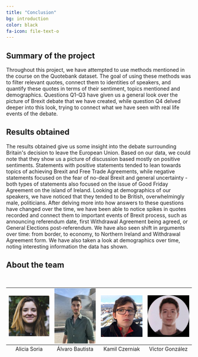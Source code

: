 ```yaml
---
title: "Conclusion"
bg: introduction
color: black
fa-icon: file-text-o
---
```

## Summary of the project
Throughout this project, we have attempted to use methods mentioned in the course on the Quotebank dataset. The goal of using these methods was to filter relevant quotes, connect them to identities of speakers, and quantify these quotes in terms of their sentiment, topics mentioned and demographics. Questions Q1-Q3 have given us a general look over the picture of Brexit debate that we have created, while question Q4 delved deeper into this look, trying to connect what we have seen with real life events of the debate.

## Results obtained
The results obtained give us some insight into the debate surrounding Britain's decision to leave the European Union. Based on our data, we could note that they show us a picture of discussion based mostly on positive sentiments. Statements with positive statements tended to lean towards topics of achieving Brexit and Free Trade Agreements, while negative statements focused on the fear of no-deal Brexit and general uncertainty - both types of statements also focused on the issue of Good Friday Agreement on the island of Ireland. Looking at demographics of our speakers, we have noticed that they tended to be British, overwhelmingly male, politicians. After delving more into how answers to these questions have changed over the time, we have been able to notice spikes in quotes recorded and connect them to important events of Brexit process, such as announcing referendum date, first Withdrawal Agreement being agreed, or General Elections post-referendum. We have also seen shift in arguments over time: from border, to economy, to Northern Ireland and Withdrawal Agreement form. We have also taken a look at demographics over time, noting interesting information the data has shown.

## About the team
<table align="center">
  <br>
  <tbody>
    <tr>
      <td style="text-align:center"><img style="display:block;margin-left:auto;margin-right:auto;" src="/assets/img/team-alicia.jpg" width="120"></td>
      <td style="text-align:center"><img style="display:block;margin-left:auto;margin-right:auto;" src="/assets/img/team-alvaro.jpg" width="120"></td>
      <td style="text-align:center"><img style="display:block;margin-left:auto;margin-right:auto;" src="/assets/img/team-kamil.jpg" width="120"></td>
            <td style="text-align:center"><img style="display:block;margin-left:auto;margin-right:auto;" src="/assets/img/team-victor.jpg" width="120"></td>

      
   </tr>
  </tbody>
  <tfoot>
    <tr>
      <td style="text-align:center">Alicia Soria</td>
      <td style="text-align:center">Álvaro Bautista</td>
      <td style="text-align:center">Kamil Czerniak</td>
      <td style="text-align:center">Víctor González</td>
   </tr>
  </tfoot>
</table>  
